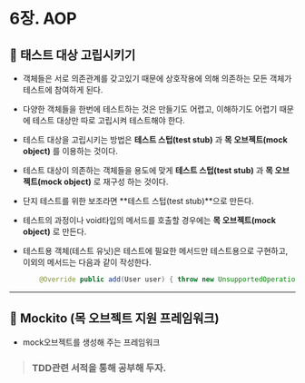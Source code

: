 # 6장. AOP




## 🐫 태스트 대상 고립시키기

* 객체들은 서로 의존관계를 갖고있기 때문에 상호작용에 의해 의존하는 모든 객체가 테스트에 참여하게 된다.

* 다양한 객체들을 한번에 테스트하는 것은 만들기도 어렵고, 이해하기도 어렵기 때문에 테스트 대상만 따로 고립시켜 테스트해야 한다.

* 테스트 대상을 고립시키는 방법은 **테스트 스텁(test stub)** 과 **목 오브젝트(mock object)** 를 이용하는 것이다.

* 테스트 대상이 의존하는 객체들을 용도에 맞게 **테스트 스텁(test stub)** 과 **목 오브젝트(mock object)** 로 재구성 하는 것이다.

* 단지 테스트를 위한 보조라면 **테스트 스텁(test stub)**으로 만든다.

* 테스트의 과정이나 void타입의 메서드를 호출할 경우에는 **목 오브젝트(mock object)** 로 만든다.

* 테스트용 객체(테스트 유닛)은 테스트에 필요한 메서드만 테스트용으로 구현하고, 이외의 메서드는 다음과 같이 작성한다.

    ```java
        @Override public add(User user) { throw new UnsupportedOperationException(); }
    ```


---


## 🐫 Mockito (목 오브젝트 지원 프레임워크)

* mock오브젝트를 생성해 주는 프레임워크

> ### TDD관련 서적을 통해 공부해 두자.